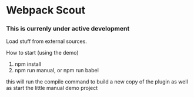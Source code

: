 # Webpack Scout

### This is currenly under active development
Load stuff from external sources. 


How to start (using the demo)

1) npm install
2) npm run manual, or npm run babel

this will run the compile command to build a new copy of the plugin as well as start the little manual demo project
